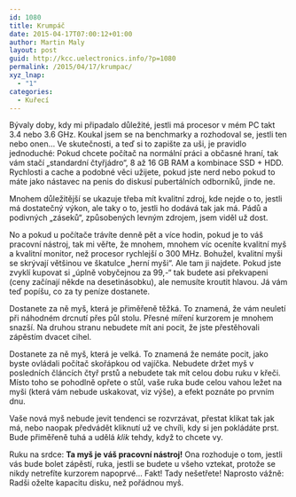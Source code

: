 ```yaml
---
id: 1080
title: Krumpáč
date: 2015-04-17T07:00:12+01:00
author: Martin Maly
layout: post
guid: http://kcc.uelectronics.info/?p=1080
permalink: /2015/04/17/krumpac/
xyz_lnap:
  - "1"
categories:
  - Kuřecí
---
```

Bývaly doby, kdy mi připadalo důležité, jestli má procesor v mém PC takt 3.4 nebo 3.6 GHz. Koukal jsem se na benchmarky a rozhodoval se, jestli ten nebo onen&#8230; Ve skutečnosti, a teď si to zapište za uši, je pravidlo jednoduché: Pokud chcete počítač na normální práci a občasné hraní, tak vám stačí &#8222;standardní čtyřjádro&#8220;, 8 až 16 GB RAM a kombinace SSD + HDD. Rychlosti a cache a podobné věci užijete, pokud jste nerd nebo pokud to máte jako nástavec na penis do diskusí pubertálních odborníků, jinde ne.

Mnohem důležitější se ukazuje třeba mít kvalitní zdroj, kde nejde o to, jestli má dostatečný výkon, ale taky o to, jestli ho dodává tak jak má. Pádů a podivných &#8222;záseků&#8220;, způsobených levným zdrojem, jsem viděl už dost.

No a pokud u počítače trávíte denně pět a více hodin, pokud je to váš pracovní nástroj, tak mi věřte, že mnohem, mnohem víc oceníte kvalitní myš a kvalitní monitor, než procesor rychlejší o 300 MHz. Bohužel, kvalitní myši se skrývají většinou ve škatulce &#8222;herní myši&#8220;. Ale tam ji najdete. Pokud jste zvyklí kupovat si &#8222;úplně vobyčejnou za 99,-&#8220; tak budete asi překvapeni (ceny začínají někde na desetinásobku), ale nemusíte kroutit hlavou. Já vám teď popíšu, co za ty peníze dostanete.

Dostanete za ně myš, která je přiměřeně těžká. To znamená, že vám neuletí při náhodném drcnutí přes půl stolu. Přesné míření kurzorem je mnohem snazší. Na druhou stranu nebudete mít ani pocit, že jste přestěhovali zápěstím dvacet cihel.

Dostanete za ně myš, která je velká. To znamená že nemáte pocit, jako byste ovládali počítač skořápkou od vajíčka. Nebudete držet myš v posledních článcích čtyř prstů a nebudete tak mít celou dobu ruku v křeči. Místo toho se pohodlně opřete o stůl, vaše ruka bude celou vahou ležet na myši (která vám nebude uskakovat, viz výše), a efekt poznáte po prvním dnu.

Vaše nová myš nebude jevit tendenci se rozvrzávat, přestat klikat tak jak má, nebo naopak předvádět kliknutí už ve chvíli, kdy si jen pokládáte prst. Bude přiměřeně tuhá a udělá _klik_ tehdy, když to chcete vy.

Ruku na srdce: **Ta myš je váš pracovní nástroj!** Ona rozhoduje o tom, jestli vás bude bolet zápěstí, ruka, jestli se budete u všeho vztekat, protože se nikdy netrefíte kurzorem napoprvé&#8230; Fakt! Tady nešetřete! Naprosto vážně: Radši oželte kapacitu disku, než pořádnou myš.